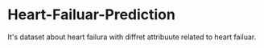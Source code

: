 # Heart-Failuar-Prediction
It's dataset about heart failura with diffret attribuute related to heart failuar.
